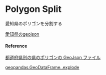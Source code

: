 Polygon Split
===============


愛知県のポリゴンを分割する

[愛知県のgeojson](https://github.com/ohwada/World_Countries/blob/main/geojson/japan_prefectures/geojson/aichi.geojson)


#### Reference

[都道府県別の県のポリゴンの GeoJson ファイル](https://github.com/ohwada/World_Countries/tree/main/geojson/japan_prefectures)

[geopandas.GeoDataFrame..explode](https://geopandas.org/en/stable/docs/reference/api/geopandas.GeoDataFrame.explode.html)
